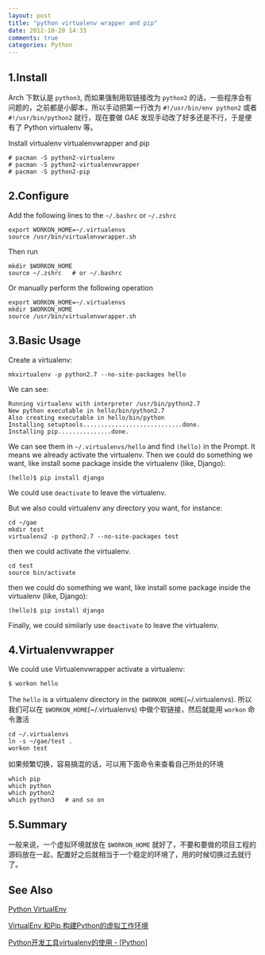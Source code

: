 ```yaml
---
layout: post
title: "python virtualenv wrapper and pip"
date: 2012-10-20 14:33
comments: true
categories: Python
---
```


1.Install
---

Arch 下默认是 `python3`, 而如果强制用软链接改为 `python2` 的话，一些程序会有问题的，之前都是小脚本，所以手动把第一行改为 `#!/usr/bin/env python2` 或者 `#!/usr/bin/python2` 就行，现在要做 GAE 发现手动改了好多还是不行，于是便有了 Python virtualenv 等。

Install virtualenv virtualenvwrapper and pip

    # pacman -S python2-virtualenv
    # pacman -S python2-virtualenvwrapper
    # pacman -S python2-pip

2.Configure
---

Add the following lines to the `~/.bashrc` or `~/.zshrc`

    export WORKON_HOME=~/.virtualenvs
    source /usr/bin/virtualenvwrapper.sh

Then run

    mkdir $WORKON_HOME
    source ~/.zshrc   # or ~/.bashrc
Or manually perform the following operation

    export WORKON_HOME=~/.virtualenvs
    mkdir $WORKON_HOME
    source /usr/bin/virtualenvwrapper.sh

3.Basic Usage
---

Create a virtualenv:

    mkvirtualenv -p python2.7 --no-site-packages hello

We can see:

    Running virtualenv with interpreter /usr/bin/python2.7
    New python executable in hello/bin/python2.7
    Also creating executable in hello/bin/python
    Installing setuptools............................done.
    Installing pip...............done.

We can see them in `~/.virtualenvs/hello`
and find `(hello)` in the Prompt. It means we already activate the virtualenv.
Then we could do something we want, like install some package inside the virtualenv (like, Django):

    (hello)$ pip install django
We could use `deactivate` to leave the virtualenv.

But we also could virtualenv any directory you want, for instance:

    cd ~/gae
    mkdir test
    virtualenv2 -p python2.7 --no-site-packages test

then we could activate the virtualenv.

    cd test
    source bin/activate

then we could do something we want, like install some package inside the virtualenv (like, Django):

    (hello)$ pip install django

Finally, we could similarly use `deactivate` to leave the virtualenv.

4.Virtualenvwrapper
---
We could use Virtualenvwrapper activate a virtualenv:

    $ workon hello

The `hello` is a virtualenv directory in the `$WORKON_HOME`(~/.virtualenvs).
所以我们可以在 `$WORKON_HOME`(~/.virtualenvs) 中做个软链接，然后就能用 `workon` 命令激活

    cd ~/.virtualenvs
    ln -s ~/gae/test .
    workon test

如果频繁切换，容易搞混的话，可以用下面命令来查看自己所处的环境

    which pip
    which python
    which python2
    which python3   # and so on

5.Summary
---
一般来说，一个虚拟环境就放在 `$WORKON_HOME` 就好了，不要和要做的项目工程的源码放在一起，配置好之后就相当于一个稳定的环境了，用的时候切换过去就行了。

See Also
---

[Python VirtualEnv](https://wiki.archlinux.org/index.php/Virtualenv)

[VirtualEnv 和Pip 构建Python的虚拟工作环境](http://www.v2ex.com/t/42760)

[Python开发工具virtualenv的使用 - [Python]](http://blackgu.blogbus.com/logs/170014223.html)
